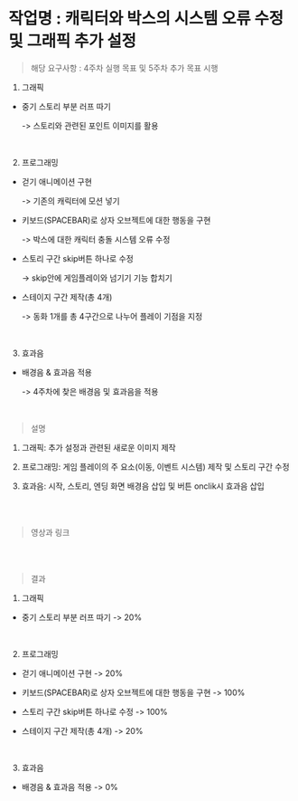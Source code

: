 
# 작업명 : 캐릭터와 박스의 시스템 오류 수정 및 그래픽 추가 설정



> 해당 요구사항 : 4주차 실행 목표 및 5주차 추가 목표 시행

1. 그래픽

- 중기 스토리 부분 러프 따기

    -> 스토리와 관련된 포인트 이미지를 활용

<br>

2. 프로그래밍

- 걷기 애니메이션 구현

    -> 기존의 캐릭터에 모션 넣기

- 키보드(SPACEBAR)로 상자 오브젝트에 대한 행동을 구현

    -> 박스에 대한 캐릭터 충돌 시스템 오류 수정

- 스토리 구간 skip버튼 하나로 수정

    -> skip안에 게임플레이와 넘기기 기능 합치기

- 스테이지 구간 제작(총 4개)

   -> 동화 1개를 총 4구간으로 나누어 플레이 기점을 지정

<br>

3. 효과음

- 배경음 & 효과음 적용

    -> 4주차에 찾은 배경음 및 효과음을 적용

<br>

> 설명 

1. 그래픽: 추가 설정과 관련된 새로운 이미지 제작


2. 프로그래밍: 게임 플레이의 주 요소(이동, 이벤트 시스템) 제작 및 스토리 구간 수정

3. 효과음: 시작, 스토리, 엔딩 화면 배경음 삽입 및 버튼 onclik시 효과음 삽입

<br><br>

> 영상과 링크




<br><br>

> 결과  


1. 그래픽

- 중기 스토리 부분 러프 따기 -> 20%  

<br>

2. 프로그래밍

- 걷기 애니메이션 구현 -> 20%

- 키보드(SPACEBAR)로 상자 오브젝트에 대한 행동을 구현 -> 100%

- 스토리 구간 skip버튼 하나로 수정 -> 100%

- 스테이지 구간 제작(총 4개) -> 20%  

<br>

3. 효과음

- 배경음 & 효과음 적용 -> 0%

